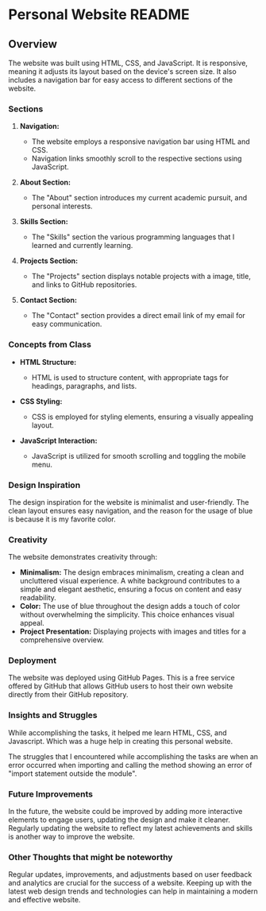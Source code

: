 # Personal Website README

## Overview
The website was built using HTML, CSS, and JavaScript. It is responsive, meaning it adjusts its layout based on the device's screen size. It also includes a navigation bar for easy access to different sections of the website.

### Sections

1. **Navigation:**
   - The website employs a responsive navigation bar using HTML and CSS.
   - Navigation links smoothly scroll to the respective sections using JavaScript.

2. **About Section:**
   - The "About" section introduces my current academic pursuit, and personal interests.

3. **Skills Section:**
   - The "Skills" section the various programming languages that I learned and currently learning.

4. **Projects Section:**
   - The "Projects" section displays notable projects with a image, title, and links to GitHub repositories.

5. **Contact Section:**
   - The "Contact" section provides a direct email link of my email for easy communication.

### Concepts from Class
- **HTML Structure:**
  - HTML is used to structure content, with appropriate tags for headings, paragraphs, and lists.

- **CSS Styling:**
  - CSS is employed for styling elements, ensuring a visually appealing layout.

- **JavaScript Interaction:**
  - JavaScript is utilized for smooth scrolling and toggling the mobile menu.

### Design Inspiration
The design inspiration for the website is minimalist and user-friendly. The clean layout ensures easy navigation, and the reason for the usage of blue is because it is my favorite color.

### Creativity
The website demonstrates creativity through:
- **Minimalism:** The design embraces minimalism, creating a clean and uncluttered visual experience. A white background contributes to a simple and elegant aesthetic, ensuring a focus on content and easy readability.
- **Color:** The use of blue throughout the design adds a touch of color without overwhelming the simplicity. This choice enhances visual appeal.
- **Project Presentation:** Displaying projects with images and titles for a comprehensive overview.

### Deployment
The website was deployed using GitHub Pages. This is a free service offered by GitHub that allows GitHub users to host their own website directly from their GitHub repository.

### Insights and Struggles

While accomplishing the tasks, it helped me learn HTML, CSS, and Javascript. Which was a huge help in creating this personal website. 

The struggles that I encountered while accomplishing the tasks are when an error occurred when importing and calling the method showing an error of "import statement outside the module".

### Future Improvements
In the future, the website could be improved by adding more interactive elements to engage users, updating the design and make it cleaner. Regularly updating the website to reflect my latest achievements and skills is another way to improve the website.

### Other Thoughts that might be noteworthy
Regular updates, improvements, and adjustments based on user feedback and analytics are crucial for the success of a website. Keeping up with the latest web design trends and technologies can help in maintaining a modern and effective website.
